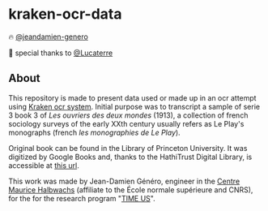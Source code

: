# kraken-ocr-data

:fire: [@jeandamien-genero](https://github.com/jeandamien-genero/)

:fire_engine: special thanks to [@Lucaterre](https://github.com/Lucaterre)

## About

This repository is made to present data used or made up in an ocr attempt using [Kraken ocr system](http://kraken.re/). Initial purpose was to transcript a sample of serie 3 book 3 of *Les ouvriers des deux mondes* (1913), a collection of french sociology surveys of the early XXth century usually refers as Le Play's monographs (french *les  monographies de Le Play*).

Original book can be found in the Library of Princeton University. It was digitized by Google Books and, thanks to the HathiTrust Digital Library, is accessible at [this url](https://babel.hathitrust.org/cgi/pt?id=njp.32101064529215).

This work was made by Jean-Damien Généro, engineer in the [Centre Maurice Halbwachs](https://www.cmh.ens.fr/) (affiliate to the École normale supérieure and CNRS), for the for the research program "[TIME US](https://timeus.hypotheses.org/)".

